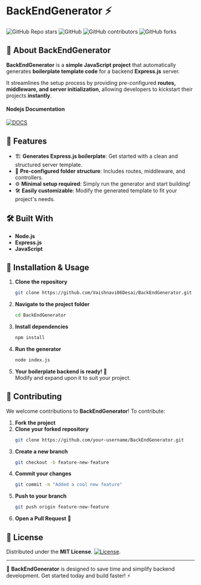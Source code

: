 # BackEndGenerator ⚡

![GitHub Repo stars](https://img.shields.io/github/stars/Vaishnavi06Desai/BackEndGenerator?style=for-the-badge)
![GitHub](https://img.shields.io/github/license/Vaishnavi06Desai/BackEndGenerator?color=%23ffff00&style=for-the-badge)
![GitHub contributors](https://img.shields.io/github/contributors/Vaishnavi06Desai/BackEndGenerator?color=%00b3b3&style=for-the-badge)
![GitHub forks](https://img.shields.io/github/forks/Vaishnavi06Desai/BackEndGenerator?color=%23ff69b4&style=for-the-badge)

## 🚀 About BackEndGenerator

**BackEndGenerator** is a **simple JavaScript project** that automatically generates **boilerplate template code** for a backend **Express.js** server.  

It streamlines the setup process by providing pre-configured **routes, middleware, and server initialization**, allowing developers to kickstart their projects **instantly**.

#### Nodejs Documentation
[![DOCS](https://img.shields.io/badge/Documentation-see%20docs-green?style=flat-square&logo=appveyor)](https://nodejs.org/en/about/) 

## 🎯 Features
- 🏗️ **Generates Express.js boilerplate**: Get started with a clean and structured server template.
- 📂 **Pre-configured folder structure**: Includes routes, middleware, and controllers.
- ⚙️ **Minimal setup required**: Simply run the generator and start building!
- 🛠️ **Easily customizable**: Modify the generated template to fit your project's needs.

## 🛠️ Built With
- **Node.js**
- **Express.js**
- **JavaScript**

## 📌 Installation & Usage
1. **Clone the repository**  
   ```sh
   git clone https://github.com/Vaishnavi06Desai/BackEndGenerator.git
   ```
2. **Navigate to the project folder**  
   ```sh
   cd BackEndGenerator
   ```
3. **Install dependencies**  
   ```sh
   npm install
   ```
4. **Run the generator**  
   ```sh
   node index.js
   ```
5. **Your boilerplate backend is ready! 🎉**  
   Modify and expand upon it to suit your project.

## 🤝 Contributing
We welcome contributions to **BackEndGenerator**! To contribute:

1. **Fork the project**
2. **Clone your forked repository**
   ```sh
   git clone https://github.com/your-username/BackEndGenerator.git
   ```
3. **Create a new branch**
   ```sh
   git checkout -b feature-new-feature
   ```
4. **Commit your changes**
   ```sh
   git commit -m "Added a cool new feature"
   ```
5. **Push to your branch**
   ```sh
   git push origin feature-new-feature
   ```
6. **Open a Pull Request** 🚀

## 📝 License
Distributed under the **MIT License**. [![License](http://img.shields.io/:license-mit-blue.svg?style=flat-square)](http://badges.mit-license.org).

---

🚀 **BackEndGenerator** is designed to save time and simplify backend development. Get started today and build faster! ⚡

